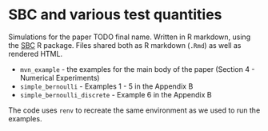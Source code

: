# SBC and various test quantities

Simulations for the paper TODO final name. Written in
R markdown, using the [SBC](https://hyunjimoon.github.io/SBC/) R package.
Files shared both as R markdown (`.Rmd`) as well as rendered HTML.

- `mvn_example` - the examples for the main body of the paper (Section 4 - Numerical Experiments)
- `simple_bernoulli` - Examples 1 - 5 in the Appendix B
- `simple_bernoulli_discrete` - Example 6 in the Appendix B 

The code uses `renv` to recreate the same environment as we used to run the examples.

